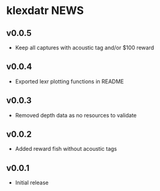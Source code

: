# klexdatr NEWS

## v0.0.5

- Keep all captures with acoustic tag and/or $100 reward

## v0.0.4

- Exported lexr plotting functions in README

## v0.0.3

- Removed depth data as no resources to validate

## v0.0.2

- Added reward fish without acoustic tags

## v0.0.1

- Initial release
